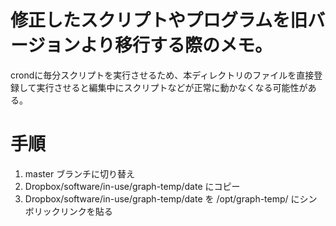 # 修正したスクリプトやプログラムを旧バージョンより移行する際のメモ。
crondに毎分スクリプトを実行させるため、本ディレクトリのファイルを直接登録して実行させると編集中にスクリプトなどが正常に動かなくなる可能性がある。

# 手順
  1. master ブランチに切り替え
  2. Dropbox/software/in-use/graph-temp/date にコピー
  3. Dropbox/software/in-use/graph-temp/date を /opt/graph-temp/ にシンボリックリンクを貼る
